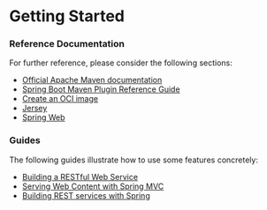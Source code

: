 # Getting Started

### Reference Documentation
For further reference, please consider the following sections:

* [Official Apache Maven documentation](https://maven.apache.org/guides/index.html)
* [Spring Boot Maven Plugin Reference Guide](https://docs.spring.io/spring-boot/docs/2.7.6/maven-plugin/reference/html/)
* [Create an OCI image](https://docs.spring.io/spring-boot/docs/2.7.6/maven-plugin/reference/html/#build-image)
* [Jersey](https://docs.spring.io/spring-boot/docs/2.7.6/reference/htmlsingle/#web.servlet.jersey)
* [Spring Web](https://docs.spring.io/spring-boot/docs/2.7.6/reference/htmlsingle/#web)

### Guides
The following guides illustrate how to use some features concretely:

* [Building a RESTful Web Service](https://spring.io/guides/gs/rest-service/)
* [Serving Web Content with Spring MVC](https://spring.io/guides/gs/serving-web-content/)
* [Building REST services with Spring](https://spring.io/guides/tutorials/rest/)

